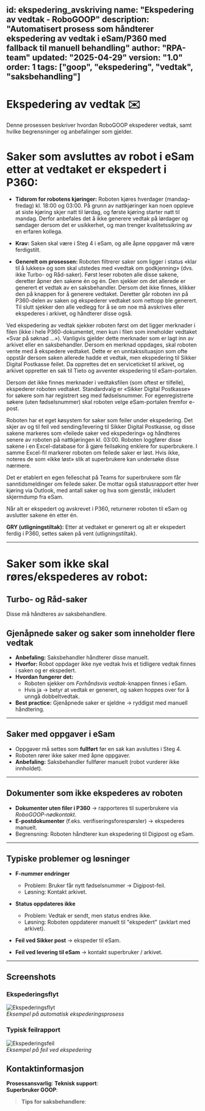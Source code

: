 id: ekspedering_avskriving
name: "Ekspedering av vedtak - RoboGOOP"
description: "Automatisert prosess som håndterer ekspedering av vedtak i eSam/P360 med fallback til manuell behandling"
author: "RPA-team"
updated: "2025-04-29"
version: "1.0"
order: 1
tags: ["goop", "ekspedering", "vedtak", "saksbehandling"]
---

# Ekspedering av vedtak ✉️

Denne prosessen beskriver hvordan RoboGOOP ekspederer vedtak, samt hvilke begrensninger og anbefalinger som gjelder. 

# Saker som avsluttes av robot i eSam etter at vedtaket er ekspedert i P360:
- **Tidsrom for robotens kjøringer:** Roboten kjøres hverdager (mandag–fredag) kl. 18:00 og 03:00. På grunn av nattkjøringer kan noen oppleve at siste kjøring skjer natt til lørdag, og første kjøring starter natt til mandag. Derfor anbefales det å ikke generere vedtak på lørdager og søndager dersom det er usikkerhet, og man trenger kvalitetssikring av en erfaren kollega.  

- **Krav:** Saken skal være i Steg 4 i eSam, og alle åpne oppgaver må være ferdigstilt.  

- **Generelt om prosessen:** Roboten filtrerer saker som ligger i status «klar til å lukkes» og som skal utstedes med «vedtak om godkjenning» (dvs. ikke Turbo- og Råd-saker). Først leser roboten alle disse sakene, deretter åpner den sakene én og én. Den sjekker om det allerede er generert et vedtak av en saksbehandler. Dersom det ikke finnes, klikker den på knappen for å generere vedtaket. Deretter går roboten inn på P360-delen av saken og ekspederer vedtaket som nettopp ble generert. Til slutt sjekker den alle vedlegg for å se om noe må avskrives eller ekspederes i arkivet, og håndterer disse også.  

Ved ekspedering av vedtak sjekker roboten først om det ligger merknader i filen (ikke i hele P360-dokumentet, men kun i filen som inneholder vedtaket «Svar på søknad …»). Vanligvis gjelder dette merknader som er lagt inn av arkivet eller en saksbehandler. Dersom en merknad oppdages, skal roboten vente med å ekspedere vedtaket. Dette er en unntakssituasjon som ofte oppstår dersom saken allerede hadde et vedtak, men ekspedering til Sikker Digital Postkasse feilet. Da opprettes det en serviceticket til arkivet, og arkivet oppretter en sak til Tieto og avventer ekspedering til eSam-portalen.  

Dersom det ikke finnes merknader i vedtaksfilen (som oftest er tilfelle), ekspederer roboten vedtaket. Standardvalg er «Sikker Digital Postkasse» for søkere som har registrert seg med fødselsnummer. For egenregistrerte søkere (uten fødselsnummer) skal roboten velge eSam-portalen fremfor e-post.  

Roboten har et eget køsystem for saker som feiler under ekspedering. Det skjer av og til feil ved sending/levering til Sikker Digital Postkasse, og disse sakene markeres som «feilede saker ved ekspedering» og håndteres senere av roboten på nattkjøringen kl. 03:00. Roboten loggfører disse sakene i en Excel-database for å gjøre feilsøking enklere for superbrukere. I samme Excel-fil markerer roboten om feilede saker er løst. Hvis ikke, noteres de som «ikke løst» slik at superbrukere kan undersøke disse nærmere.  

Det er etablert en egen felleschat på Teams for superbrukere som får sanntidsmeldinger om feilede saker. De mottar også statusrapport etter hver kjøring via Outlook, med antall saker og hva som gjenstår, inkludert skjermdump fra eSam.  

Når alt er ekspedert og avskrevet i P360, returnerer roboten til eSam og avslutter sakene én etter én.  

**GRY (utligningstiltak):** Etter at vedtaket er generert og alt er ekspedert ferdig i P360, settes saken på vent (utligningstiltak).  

---

# Saker som ikke skal røres/ekspederes av robot:
## Turbo- og Råd-saker
Disse må håndteres av saksbehandlere.

  
## Gjenåpnede saker og saker som inneholder flere vedtak
- **Anbefaling:** Saksbehandler håndterer disse manuelt.  
- **Hvorfor:** Robot oppdager ikke nye vedtak hvis et tidligere vedtak finnes i saken og er ekspedert. 
- **Hvordan fungerer det:**  
  - Roboten sjekker om *Forhåndsvis vedtak*-knappen finnes i eSam.  
  - Hvis ja → betyr at vedtak er generert, og saken hoppes over for å unngå dobbeltvedtak.  
- **Best practice:** Gjenåpnede saker er sjeldne → ryddigst med manuell håndtering.  

---

## Saker med oppgaver i eSam
- Oppgaver må settes som **fullført** før en sak kan avsluttes i Steg 4.  
- Roboten rører ikke saker med åpne oppgaver.  
- **Anbefaling:** Saksbehandler fullfører manuelt (robot vurderer ikke innholdet).  

---

## Dokumenter som ikke ekspederes av roboten
- **Dokumenter uten filer i P360** → rapporteres til superbrukere via *RoboGOOP-nødkontakt*.  
- **E-postdokumenter** (f.eks. verifiseringsforespørsler) → ekspederes manuelt.  
- Begrensning: Roboten håndterer kun ekspedering til Digipost og eSam.  

---

## Typiske problemer og løsninger
- **F-nummer endringer**  
  - Problem: Bruker får nytt fødselsnummer → Digipost-feil.  
  - Løsning: Kontakt arkivet.  

- **Status oppdateres ikke**  
  - Problem: Vedtak er sendt, men status endres ikke.  
  - Løsning: Roboten oppdaterer manuelt til "ekspedert" (avklart med arkivet).  

- **Feil ved Sikker post** → ekspeder til eSam.  
- **Feil ved levering til eSam** → kontakt superbruker / arkivet.  

---

## Screenshots
### Ekspederingsflyt
![Ekspederingsflyt](screenshots/ekspedering_flow.png)  
*Eksempel på automatisk ekspederingsprosess*

### Typisk feilrapport
![Ekspederingsfeil](screenshots/ekspedering_error.png)  
*Eksempel på feil ved ekspedering*


## Kontaktinformasjon

**Prosessansvarlig**: 
**Teknisk support**:  
**Superbruker GOOP**: 

> **Tips for saksbehandlere**: 
